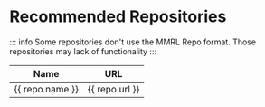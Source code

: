 # Recommended Repositories

::: info
Some repositories don't use the MMRL Repo format. Those repositories may lack of functionality
:::

<script setup>
import data from '../repos.json'
</script>

<table>
   <thead>
      <tr>
         <th>Name</th>
         <th>URL</th>
      </tr>
   </thead>
   <tbody>
    <tr v-for="repo in data" :key="repo.url">
        <td>{{ repo.name }}</td>
        <td><a :href="repo.url" target="_blank" rel="noreferrer">{{ repo.url }}</a></td>
    </tr>
   </tbody>
</table>